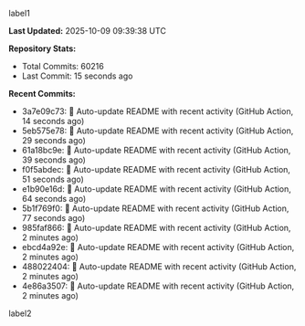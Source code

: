 
label1 
<!-- ACTIVITY_START -->
**Last Updated:** 2025-10-09 09:39:38 UTC

**Repository Stats:**
- Total Commits: 60216
- Last Commit: 15 seconds ago

**Recent Commits:**
- 3a7e09c73: 🤖 Auto-update README with recent activity (GitHub Action, 14 seconds ago)
- 5eb575e78: 🤖 Auto-update README with recent activity (GitHub Action, 29 seconds ago)
- 61a18bc9e: 🤖 Auto-update README with recent activity (GitHub Action, 39 seconds ago)
- f0f5abdec: 🤖 Auto-update README with recent activity (GitHub Action, 51 seconds ago)
- e1b90e16d: 🤖 Auto-update README with recent activity (GitHub Action, 64 seconds ago)
- 5b1f769f0: 🤖 Auto-update README with recent activity (GitHub Action, 77 seconds ago)
- 985faf866: 🤖 Auto-update README with recent activity (GitHub Action, 2 minutes ago)
- ebcd4a92e: 🤖 Auto-update README with recent activity (GitHub Action, 2 minutes ago)
- 488022404: 🤖 Auto-update README with recent activity (GitHub Action, 2 minutes ago)
- 4e86a3507: 🤖 Auto-update README with recent activity (GitHub Action, 2 minutes ago)
<!-- ACTIVITY_END -->

label2
